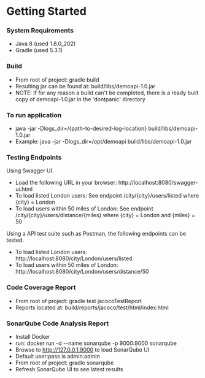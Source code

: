 # Getting Started

### System Requirements
* Java 8 (used 1.8.0_202)
* Gradle (used 5.3.1)

### Build
* From root of project: gradle build
* Resulting jar can be found at: build/libs/demoapi-1.0.jar
* NOTE: If for any reason a build can't be completed, there is a ready
built copy of demoapi-1.0.jar in the 'dontpanic' directory

### To run application
* java -jar -Dlogs_dir=/{path-to-desired-log-location} build/libs/demoapi-1.0.jar
* Example: java -jar -Dlogs_dir=/opt/demoapi build/libs/demoapi-1.0.jar

### Testing Endpoints
Using Swagger UI.
* Load the following URL in your browser: http://localhost:8080/swagger-ui.html
* To load listed London users: See endpoint /city/{city}/users/listed where {city} = London
* To load users within 50 miles of London: See endpoint /city/{city}/users/distance/{miles} where {city} = London and {miles} = 50

Using a API test suite such as Postman, the following endpoints can be tested.
* To load listed London users: http://localhost:8080/city/London/users/listed
* To load users within 50 miles of London: http://localhost:8080/city/London/users/distance/50

### Code Coverage Report
* From root of project: gradle test jacocoTestReport
* Reports located at: build/reports/jacoco/test/html/index.html

### SonarQube Code Analysis Report
* Install Docker
* run: docker run -d --name sonarqube -p 9000:9000 sonarqube
* Browse to http://127.0.0.1:9000 to load SonarQube UI
* Default user:pass is admin:admin
* From root of project: gradle sonarqube
* Refresh SonarQube UI to see latest results
